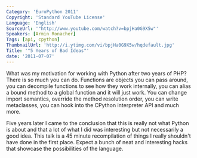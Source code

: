 ```yaml
---
Category: 'EuroPython 2011'
Copyright: 'Standard YouTube License'
Language: 'English'
SourceUrl: '"http://www.youtube.com/watch?v=bpjHa0G9X5w"'
Speakers: [Armin Ronacher]
Tags: [api, cpython]
ThumbnailUrl: 'http://i.ytimg.com/vi/bpjHa0G9X5w/hqdefault.jpg'
Title: '"5 Years of Bad Ideas"'
date: '2011-07-07'
---
```

What was my motivation for working with Python after two years of PHP? There
is so much you can do. Functions are objects you can pass around, you can
decompile functions to see how they work internally, you can alias a bound
method to a global function and it will just work. You can change import
semantics, override the method resolution order, you can write metaclasses,
you can hook into the CPython interpreter API and much more.

Five years later I came to the conclusion that this is really not what Python
is about and that a lot of what I did was interesting but not necessarily a
good idea. This talk is a 45 minute recompilation of things I really shouldn't
have done in the first place. Expect a bunch of neat and interesting hacks
that showcase the possibilities of the language.

